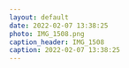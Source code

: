 ```yaml
---
layout: default
date: 2022-02-07 13:38:25
photo: IMG_1508.png
caption_header: IMG_1508
caption: 2022-02-07 13:38:25
---
```

